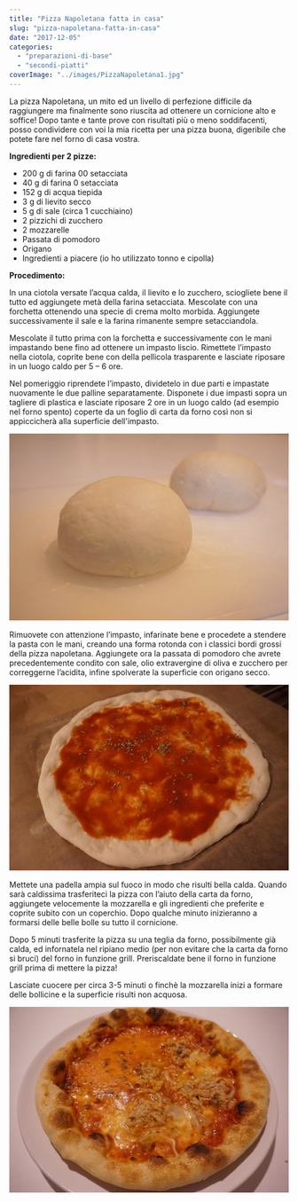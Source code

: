 ```yaml
---
title: "Pizza Napoletana fatta in casa"
slug: "pizza-napoletana-fatta-in-casa"
date: "2017-12-05"
categories: 
  - "preparazioni-di-base"
  - "secondi-piatti"
coverImage: "../images/PizzaNapoletana1.jpg"
---
```


La pizza Napoletana, un mito ed un livello di perfezione difficile da raggiungere ma finalmente sono riuscita ad ottenere un cornicione alto e soffice! Dopo tante e tante prove con risultati più o meno soddifacenti, posso condividere con voi la mia ricetta per una pizza buona, digeribile che potete fare nel forno di casa vostra.

**Ingredienti per 2 pizze:**

- 200 g di farina 00 setacciata
- 40 g di farina 0 setacciata
- 152 g di acqua tiepida
- 3 g di lievito secco
- 5 g di sale (circa 1 cucchiaino)
- 2 pizzichi di zucchero
- 2 mozzarelle
- Passata di pomodoro
- Origano
- Ingredienti a piacere (io ho utilizzato tonno e cipolla)

**Procedimento:**

In una ciotola versate l’acqua calda, il lievito e lo zucchero, sciogliete bene il tutto ed aggiungete metà della farina setacciata. Mescolate con una forchetta ottenendo una specie di crema molto morbida. Aggiungete successivamente il sale e la farina rimanente sempre setacciandola.

Mescolate il tutto prima con la forchetta e successivamente con le mani impastando bene fino ad ottenere un impasto liscio. Rimettete l’impasto nella ciotola, coprite bene con della pellicola trasparente e lasciate riposare in un luogo caldo per 5 – 6 ore.

Nel pomeriggio riprendete l’impasto, dividetelo in due parti e impastate nuovamente le due palline separatamente. Disponete i due impasti sopra un tagliere di plastica e lasciate riposare 2 ore in un luogo caldo (ad esempio nel forno spento) coperte da un foglio di carta da forno così non si appiccicherà alla superficie dell'impasto.

![pizza Napoletana](../images/pizzaNapoletana03.jpg)

Rimuovete con attenzione l’impasto, infarinate bene e procedete a stendere la pasta con le mani, creando una forma rotonda con i classici bordi grossi della pizza napoletana. Aggiungete ora la passata di pomodoro che avrete precedentemente condito con sale, olio extravergine di oliva e zucchero per correggerne l’acidita, infine spolverate la superficie con origano secco.

![pizza Napoletana](../images/pizzaNapoletana02.jpg)

Mettete una padella ampia sul fuoco in modo che risulti bella calda. Quando sarà caldissima trasferiteci la pizza con l’aiuto della carta da forno, aggiungete velocemente la mozzarella e gli ingredienti che preferite e coprite subito con un coperchio. Dopo qualche minuto inizieranno a formarsi delle belle bolle su tutto il cornicione.

Dopo 5 minuti trasferite la pizza su una teglia da forno, possibilmente già calda, ed infornatela nel ripiano medio (per non evitare che la carta da forno si bruci) del forno in funzione grill. Preriscaldate bene il forno in funzione grill prima di mettere la pizza!

Lasciate cuocere per circa 3-5 minuti o finchè la mozzarella inizi a formare delle bollicine e la superficie risulti non acquosa.

![pizza Napoletana](../images/pizzaNapoletana.jpg)

